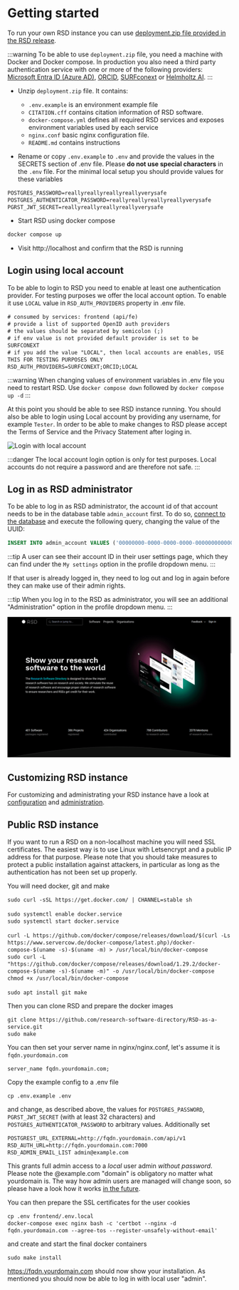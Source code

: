 # Getting started

To run your own RSD instance you can use [deployment.zip file provided in the RSD release](https://github.com/research-software-directory/RSD-as-a-service/releases).

:::warning
To be able to use `deployment.zip` file, you need a machine with Docker and Docker compose. In production you also need a third party authentication service with one or more of the following providers: [Microsoft Entra ID (Azure AD)](/rsd-instance/configurations/#enable-microsoft-entra-id-azure-ad-authentication), [ORCID](/rsd-instance/configurations/#enable-orcid-authentication), [SURFconext](/rsd-instance/configurations/#enable-surfconext-authentication) or [Helmholtz AI](/rsd-instance/configurations/#enable-helmholtz-ai-authentication).
:::

- Unzip `deployment.zip` file. It contains:

  - `.env.example` is an environment example file
  - `CITATION.cff` contains citation information of RSD software.
  - `docker-compose.yml` defines all required RSD services and exposes environment variables used by each service
  - `nginx.conf` basic nginx configuration file.
  - `README.md` contains instructions

- Rename or copy `.env.example` to `.env` and provide the values in the SECRETS section of .env file. Please **do not use special characters** in the `.env` file. For the minimal local setup you should provide values for these variables

```env
POSTGRES_PASSWORD=reallyreallyreallyreallyverysafe
POSTGRES_AUTHENTICATOR_PASSWORD=reallyreallyreallyreallyverysafe
PGRST_JWT_SECRET=reallyreallyreallyreallyverysafe
```

- Start RSD using docker compose

```bash
docker compose up
```

- Visit http://localhost and confirm that the RSD is running

## Login using local account

To be able to login to RSD you need to enable at least one authentication provider. For testing purposes we offer the local account option. To enable it use `LOCAL` value in `RSD_AUTH_PROVIDERS` property in .env file.

```env
# consumed by services: frontend (api/fe)
# provide a list of supported OpenID auth providers
# the values should be separated by semicolon (;)
# if env value is not provided default provider is set to be SURFCONEXT
# if you add the value "LOCAL", then local accounts are enables, USE THIS FOR TESTING PURPOSES ONLY
RSD_AUTH_PROVIDERS=SURFCONEXT;ORCID;LOCAL
```

:::warning
When changing values of environment variables in .env file you need to restart RSD. Use `docker compose down` followed by `docker compose up -d`
:::

At this point you should be able to see RSD instance running. You should also be able to login using Local account by providing any username, for example `Tester`. In order to be able to make changes to RSD please accept the Terms of Service and the Privacy Statement after loging in.

![Login with local account](img/rsd-login-tester.gif)

:::danger
The local account login option is only for test purposes. Local accounts do not require a password and are therefore not safe.
:::

## Log in as RSD administrator

To be able to log in as RSD administrator, the account id of that account needs to be in the database table `admin_account` first.
To do so, [connect to the database](/rsd-instance/database/#connecting-to-the-database) and execute the following query, changing the value of the UUID:

```sql
INSERT INTO admin_account VALUES ('00000000-0000-0000-0000-000000000000');
```

:::tip
A user can see their account ID in their user settings page, which they can find under the `My settings` option in the profile dropdown menu.
:::

If that user is already logged in, they need to log out and log in again before they can make use of their admin rights.

:::tip
When you log in to the RSD as administrator, you will see an additional "Administration" option in the profile dropdown menu.
:::

![Login as rsd admin](img/rsd-login-admin.gif)

## Customizing RSD instance

For customizing and administrating your RSD instance have a look at [configuration](/rsd-instance/configurations/) and [administration](/rsd-instance/administration/).

## Public RSD instance

If you want to run a RSD on a non-localhost machine you will need SSL certificates. The easiest way is to use Linux with Letsencrypt and a public IP address for that purpose. 
Please note that you should take measures to protect a public installation against attackers, in particular as long as the authentication has not been set up properly.

You will need docker, git and make 
```env
sudo curl -sSL https://get.docker.com/ | CHANNEL=stable sh

sudo systemctl enable docker.service
sudo systemctl start docker.service

curl -L https://github.com/docker/compose/releases/download/$(curl -Ls https://www.servercow.de/docker-compose/latest.php)/docker-compose-$(uname -s)-$(uname -m) > /usr/local/bin/docker-compose
sudo curl -L "https://github.com/docker/compose/releases/download/1.29.2/docker-compose-$(uname -s)-$(uname -m)" -o /usr/local/bin/docker-compose
chmod +x /usr/local/bin/docker-compose

sudo apt install git make
```
Then you can clone RSD and prepare the docker images
```env
git clone https://github.com/research-software-directory/RSD-as-a-service.git
sudo make
```
You can then set your server name in nginx/nginx.conf, let's assume it is `fqdn.yourdomain.com`
```env
server_name fqdn.yourdomain.com;
```
Copy the example config to a .env file
```env
cp .env.example .env
```
and change, as described above, the values for `POSTGRES_PASSWORD`, `PGRST_JWT_SECRET` (with at least 32 characters) and `POSTGRES_AUTHENTICATOR_PASSWORD` to arbitrary values.
Additionally set 
```
POSTGREST_URL_EXTERNAL=http://fqdn.yourdomain.com/api/v1
RSD_AUTH_URL=http://fqdn.yourdomain.com:7000
RSD_ADMIN_EMAIL_LIST admin@example.com
```
This grants full admin access to a *local* user admin *without password*. Please note the @example.com "domain" is obligatory no matter what yourdomain is.
The way how admin users are managed will change soon, so please have a look how it works [in the future](https://research-software-directory.org/documentation/rsd-instance/getting-started/#log-in-as-rsd-administrator).

You can then prepare the SSL certificates for the user cookies

```env
cp .env frontend/.env.local
docker-compose exec nginx bash -c 'certbot --nginx -d fqdn.yourdomain.com --agree-tos --register-unsafely-without-email'
```
and create and start the final docker containers
```env
sudo make install
```

https://fqdn.yourdomain.com should now show your installation.  As mentioned you should now be able to log in with local user "admin".


